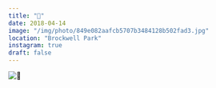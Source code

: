 ```yaml
---
title: "🌿"
date: 2018-04-14
image: "/img/photo/849e082aafcb5707b3484128b502fad3.jpg"
location: "Brockwell Park"
instagram: true
draft: false
---
```


![🌿](/img/photo/849e082aafcb5707b3484128b502fad3.jpg)
